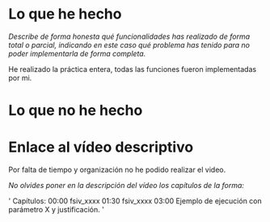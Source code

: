 # Lo que he hecho

_Describe de forma honesta qué funcionalidades has realizado de forma total o parcial, indicando en este caso qué problema has tenido para no poder implementarla de forma completa._

He realizado la práctica entera, todas las funciones fueron implementadas por mi.

# Lo que no he hecho

# Enlace al vídeo descriptivo

Por falta de tiempo y organización no he podido realizar el video.

_No olvides poner en la descripción del vídeo los capítulos de la forma:_


'
Capítulos:
00:00 fsiv_xxxx
01:30 fsiv_xxxx
03:00 Ejemplo de ejecución con parámetro X y justificación.
'
